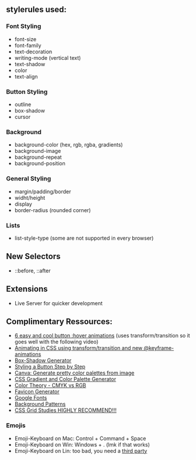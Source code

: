 ## stylerules used:

### Font Styling
- font-size
- font-family
- text-decoration
- writing-mode (vertical text)
- text-shadow
- color
- text-align

### Button Styling
- outline
- box-shadow
- cursor

### Background
- background-color (hex, rgb, rgba, gradients)
- background-image
- background-repeat
- background-position

### General Styling
- margin/padding/border
- widht/height
- display
- border-radius (rounded corner)

### Lists
- list-style-type (some are not supported in every browser)

## New Selectors
- ::before, ::after
  

## Extensions
- Live Server for quicker development


## Complimentary Ressources:
- [6 easy and cool button :hover animations](https://www.fabriziovanmarciano.com/button-styles/) (uses transform/transition so it goes well with the following video)
- [Animating in CSS using transform/transition and new @keyframe-animations](https://www.youtube.com/watch?v=48Gr8vJk_t0&t=1s)
- [Box-Shadow Generator](https://www.cssmatic.com/box-shadow)
- [Styling a Button Step by Step](https://usabilitypost.com/2012/01/10/pressed-button-state-with-css3/#)
- [Canva: Generate pretty color palettes from image](https://www.canva.com/colors/color-palette-generator/)
- [CSS Gradient and Color Palette Generator](https://mycolor.space)
- [Color Theory - CMYK vs RGB](https://www.youtube.com/watch?v=UXuY3KtWtyw)
- [Favicon Generator](https://www.favicon-generator.org/)
- [Google Fonts](https://fonts.google.com/)
- [Background Patterns](https://www.heropatterns.com/)
- [CSS Grid Studies HIGHLY RECOMMEND!!!](https://labs.jensimmons.com/)


### Emojis
- Emoji-Keyboard on Mac: Control + Command + Space
- Emoji-Keyboard on Win: Windows + . (lmk if that works)
- Emoji-Keyboard on Lin: too bad, you need a [third party](https://www.omgubuntu.co.uk/2017/03/emoji-keyboard-app-linux)